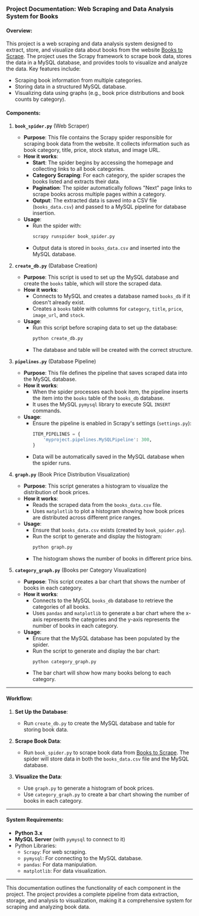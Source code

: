### Project Documentation: Web Scraping and Data Analysis System for Books

#### Overview:
This project is a web scraping and data analysis system designed to extract, store, and visualize data about books from the website [Books to Scrape](http://books.toscrape.com). The project uses the Scrapy framework to scrape book data, stores the data in a MySQL database, and provides tools to visualize and analyze the data. Key features include:
- Scraping book information from multiple categories.
- Storing data in a structured MySQL database.
- Visualizing data using graphs (e.g., book price distributions and book counts by category).

#### Components:

1. **`book_spider.py`** (Web Scraper)
   - **Purpose**: This file contains the Scrapy spider responsible for scraping book data from the website. It collects information such as book category, title, price, stock status, and image URL.
   - **How it works**:
     - **Start**: The spider begins by accessing the homepage and collecting links to all book categories.
     - **Category Scraping**: For each category, the spider scrapes the books listed and extracts their data.
     - **Pagination**: The spider automatically follows "Next" page links to scrape books across multiple pages within a category.
     - **Output**: The extracted data is saved into a CSV file (`books_data.csv`) and passed to a MySQL pipeline for database insertion.
   - **Usage**: 
     - Run the spider with:
       ```bash
       scrapy runspider book_spider.py
       ```
     - Output data is stored in `books_data.csv` and inserted into the MySQL database.

2. **`create_db.py`** (Database Creation)
   - **Purpose**: This script is used to set up the MySQL database and create the `books` table, which will store the scraped data.
   - **How it works**:
     - Connects to MySQL and creates a database named `books_db` if it doesn't already exist.
     - Creates a `books` table with columns for `category`, `title`, `price`, `image_url`, and `stock`.
   - **Usage**:
     - Run this script before scraping data to set up the database:
       ```bash
       python create_db.py
       ```
     - The database and table will be created with the correct structure.

3. **`pipelines.py`** (Database Pipeline)
   - **Purpose**: This file defines the pipeline that saves scraped data into the MySQL database.
   - **How it works**:
     - When the spider processes each book item, the pipeline inserts the item into the `books` table of the `books_db` database.
     - It uses the MySQL `pymysql` library to execute SQL `INSERT` commands.
   - **Usage**:
     - Ensure the pipeline is enabled in Scrapy's settings (`settings.py`):
       ```python
       ITEM_PIPELINES = {
           'myproject.pipelines.MySQLPipeline': 300,
       }
       ```
     - Data will be automatically saved in the MySQL database when the spider runs.

4. **`graph.py`** (Book Price Distribution Visualization)
   - **Purpose**: This script generates a histogram to visualize the distribution of book prices.
   - **How it works**:
     - Reads the scraped data from the `books_data.csv` file.
     - Uses `matplotlib` to plot a histogram showing how book prices are distributed across different price ranges.
   - **Usage**:
     - Ensure that `books_data.csv` exists (created by `book_spider.py`).
     - Run the script to generate and display the histogram:
       ```bash
       python graph.py
       ```
     - The histogram shows the number of books in different price bins.

5. **`category_graph.py`** (Books per Category Visualization)
   - **Purpose**: This script creates a bar chart that shows the number of books in each category.
   - **How it works**:
     - Connects to the MySQL `books_db` database to retrieve the categories of all books.
     - Uses `pandas` and `matplotlib` to generate a bar chart where the x-axis represents the categories and the y-axis represents the number of books in each category.
   - **Usage**:
     - Ensure that the MySQL database has been populated by the spider.
     - Run the script to generate and display the bar chart:
       ```bash
       python category_graph.py
       ```
     - The bar chart will show how many books belong to each category.

---

#### Workflow:

1. **Set Up the Database**:
   - Run `create_db.py` to create the MySQL database and table for storing book data.

2. **Scrape Book Data**:
   - Run `book_spider.py` to scrape book data from [Books to Scrape](http://books.toscrape.com). The spider will store data in both the `books_data.csv` file and the MySQL database.

3. **Visualize the Data**:
   - Use `graph.py` to generate a histogram of book prices.
   - Use `category_graph.py` to create a bar chart showing the number of books in each category.

---

#### System Requirements:

- **Python 3.x**
- **MySQL Server** (with `pymysql` to connect to it)
- Python Libraries:
  - `Scrapy`: For web scraping.
  - `pymysql`: For connecting to the MySQL database.
  - `pandas`: For data manipulation.
  - `matplotlib`: For data visualization.

---

This documentation outlines the functionality of each component in the project. The project provides a complete pipeline from data extraction, storage, and analysis to visualization, making it a comprehensive system for scraping and analyzing book data.
